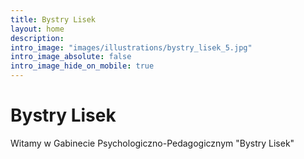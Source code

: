 ```yaml
---
title: Bystry Lisek
layout: home
description:
intro_image: "images/illustrations/bystry_lisek_5.jpg"
intro_image_absolute: false
intro_image_hide_on_mobile: true
---
```


# Bystry Lisek

Witamy w Gabinecie Psychologiczno-Pedagogicznym "Bystry Lisek"
